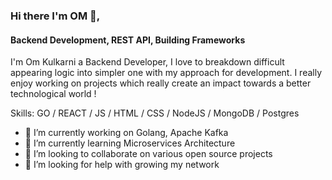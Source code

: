### Hi there I'm OM 👋,
#### Backend Development, REST API, Building Frameworks
I'm Om Kulkarni a Backend Developer, I love to breakdown difficult appearing logic into simpler one with my approach for development. I really enjoy working on projects which really create an impact towards a better technological world !

Skills: GO / REACT / JS / HTML / CSS / NodeJS / MongoDB / Postgres 

- 🔭 I’m currently working on Golang, Apache Kafka 
- 🌱 I’m currently learning Microservices Architecture 
- 🤝 I’m looking to collaborate on various open source projects 
- 🤔 I’m looking for help with growing my network 


